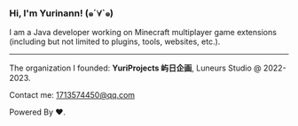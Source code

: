 ### Hi, I'm Yurinann! (๑´∀`๑)

I am a Java developer working on Minecraft multiplayer game extensions (including but not limited to plugins, tools, websites, etc.).

---

The organization I founded: **YuriProjects 屿日企画**, Luneurs Studio @ 2022-2023.

Contact me: 1713574450@qq.com

Powered By ❤️.
